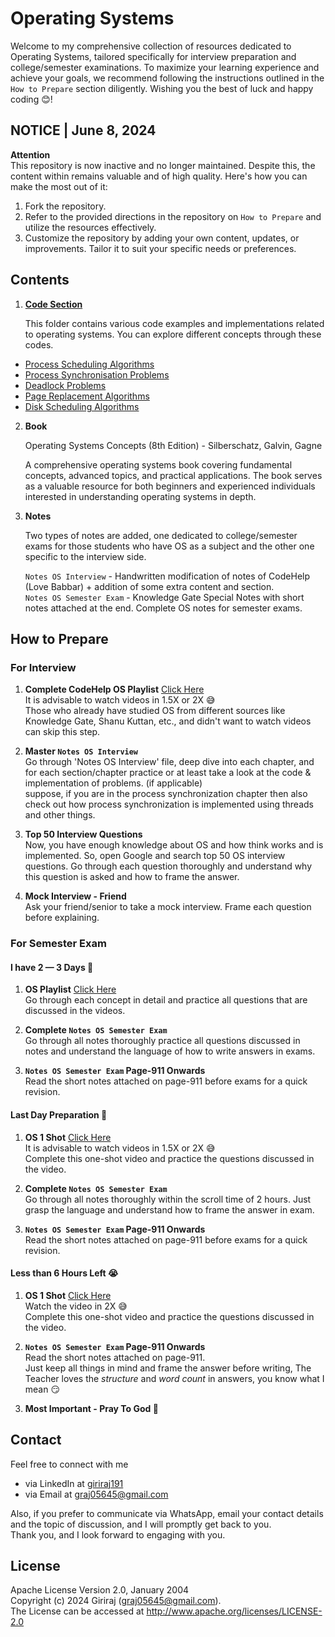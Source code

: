 # Operating Systems

Welcome to my comprehensive collection of resources dedicated to Operating Systems, tailored specifically for interview preparation and college/semester examinations. To maximize your learning experience and achieve your goals, we recommend following the instructions outlined in the `How to Prepare` section diligently. Wishing you the best of luck and happy coding 😊!

## NOTICE | June 8, 2024
**Attention**  
This repository is now inactive and no longer maintained. Despite this, the content within remains valuable and of high quality. Here's how you can make the most out of it:
1. Fork the repository.
1. Refer to the provided directions in the repository on `How to Prepare` and utilize the resources effectively.
1. Customize the repository by adding your own content, updates, or improvements. Tailor it to suit your specific needs or preferences.


## Contents

1. [**Code Section**](./code_section)

   This folder contains various code examples and implementations related to operating systems. You can explore different concepts through these codes.

- [Process Scheduling Algorithms](./code_section/process_scheduling_algorithms/)
- [Process Synchronisation Problems](./code_section/process_synchronisation_problems/)
- [Deadlock Problems](./code_section/deadlock_problems)
- [Page Replacement Algorithms](./code_section/page_replacement_algorithms/)
- [Disk Scheduling Algorithms](./code_section/disk_scheduling_algorithms/)
   

2. **Book**
   
   Operating Systems Concepts (8th Edition) -  Silberschatz, Galvin, Gagne

   A comprehensive operating systems book covering fundamental concepts, advanced topics, and practical applications. The book serves as a valuable resource for both beginners and experienced individuals interested in understanding operating systems in depth.

3. **Notes**
   
   Two types of notes are added, one dedicated to college/semester exams for those students who have OS as a subject and the other one specific to the interview side.

   `Notes OS Interview` - Handwritten modification of notes of CodeHelp (Love Babbar) + addition of some extra content and section.  
   `Notes OS Semester Exam` - Knowledge Gate Special Notes with short notes attached at the end. Complete OS notes for semester exams.

## How to Prepare

### For Interview

1. **Complete CodeHelp OS Playlist** [Click Here](https://www.youtube.com/playlist?list=PLDzeHZWIZsTr3nwuTegHLa2qlI81QweYG)  
   It is advisable to watch videos in 1.5X or 2X 😅  
   Those who already have studied OS from different sources like Knowledge Gate, Shanu Kuttan, etc., and didn't want to watch videos can skip this step.

1. **Master `Notes OS Interview`**  
   Go through 'Notes OS Interview' file, deep dive into each chapter, and for each section/chapter practice or at least take a look at the code & implementation of problems. (if applicable)  
   suppose, if you are in the process synchronization chapter then also check out how process synchronization is implemented using threads and other things.

1. **Top 50 Interview Questions**  
   Now, you have enough knowledge about OS and how think works and is implemented. So, open Google and search top 50 OS interview questions. Go through each question thoroughly and understand why this question is asked and how to frame the answer.

1. **Mock Interview - Friend**  
   Ask your friend/senior to take a mock interview. Frame each question before explaining.

### For Semester Exam  

   #### **I have 2 — 3 Days 💪**  
   1. **OS Playlist** [Click Here](https://www.youtube.com/watch?v=xw_OuOhjauw&list=PLmXKhU9FNesSFvj6gASuWmQd23Ul5omtD)  
   Go through each concept in detail and practice all questions that are discussed in the videos.  

   1. **Complete `Notes OS Semester Exam`**  
   Go through all notes thoroughly practice all questions discussed in notes and understand the language of how to write answers in exams.

   1. **`Notes OS Semester Exam` Page-911 Onwards**  
   Read the short notes attached on page-911 before exams for a quick revision.


   #### **Last Day Preparation 🥲**
   1. **OS 1 Shot** [Click Here](https://www.youtube.com/watch?v=xw_OuOhjauw)  
   It is advisable to watch videos in 1.5X or 2X 😅  
   Complete this one-shot video and practice the questions discussed in the video.

   1. **Complete `Notes OS Semester Exam`**  
   Go through all notes thoroughly within the scroll time of 2 hours. Just grasp the language and understand how to frame the answer in exam.

   1. **`Notes OS Semester Exam` Page-911 Onwards**  
   Read the short notes attached on page-911 before exams for a quick revision.


   #### **Less than 6 Hours Left 😭**  
   1. **OS 1 Shot** [Click Here](https://www.youtube.com/watch?v=xw_OuOhjauw)  
   Watch the video in 2X 😅  
   Complete this one-shot video and practice the questions discussed in the video.

   1. **`Notes OS Semester Exam` Page-911 Onwards**  
   Read the short notes attached on page-911.  
   Just keep all things in mind and frame the answer before writing, The Teacher loves the *structure* and *word count* in answers, you know what I mean 😏

   1. **Most Important - Pray To God 🙏**



## Contact
Feel free to connect with me  

- via LinkedIn at [giriraj191](https://www.linkedin.com/in/giriraj191/)  
- via Email at graj05645@gmail.com  

Also, if you prefer to communicate via WhatsApp, email your contact details and the topic of discussion, and I will promptly get back to you.  
Thank you, and I look forward to engaging with you.

## License
Apache License Version 2.0, January 2004  
Copyright (c) 2024 Giriraj (graj05645@gmail.com).  
The License can be accessed at http://www.apache.org/licenses/LICENSE-2.0
